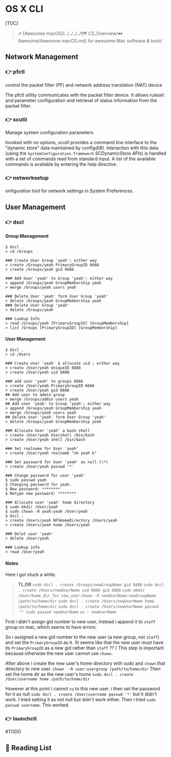 # OS X CLI

[TOC]



> ↗ [Awesome macOS](../../../../🗺 CS_Overview/🕶️ Awesome/Awesome macOS.md) for awesome Mac software & tools! 



## Network Management
### 👉 pfctl
control the packet filter (PF) and network address translation (NAT) device

The pfctl utility communicates with the packet filter device.  It allows ruleset and parameter configuration and retrieval of status information from the packet filter.





[mac下的iptables---pfctl]: https://www.jianshu.com/p/eefe3877650f


### 👉 scutil
Manage system configuration parameters

Invoked with no options, scutil provides a command line interface to the "dynamic store" data maintained by configd(8).  Interaction with this data (using the `SystemConfiguration.framework` SCDynamicStore APIs) is handled with a set of commands read from standard input.  A list of the available commands is available by entering the help directive.



### 👉 networksetup
onfiguration tool for network settings in System Preferences.


## User Management
### 👉 dscl
#### Group Management
```shell
$ dscl . 
> cd /Groups

### Create User Group 'yeah'; either way
> create /Groups/yeah PrimaryGroupID 6666
> create /Groups/yeah gid 6666

### Add User 'yeah' to Group 'yeah'; either way
> append /Groups/yeah GroupMembership yeah
> merge /Groups/yeah users yeah

### Delete User 'yeah' form User Group 'yeah'
> delete /Groups/yeah GroupMembership yeah
### Delete User Group 'yeah'
> delete /Groups/yeah

### Lookup Info
> read /Groups/yeah [PrimaryGroupID] [GroupMembership]
> list /Groups [PrimaryGroupID] [GroupMembership]
```

#### User Management
```shell
$ dscl . 
> cd /Users

### Create User 'yeah' & allocate uid ; either way
> create /User/yeah UniqueID 8888
> create /User/yeah uid 8888

### add user 'yeah' to groups 6666 
> create /User/yeah PrimaryGroupID 6666
> create /User/yeah gid 6666
## Add user to admin group
> merge /Groups/admin users yeah
## Add user 'yeah' to Group 'yeah'; either way
> append /Groups/yeah GroupMembership yeah
> merge /Groups/yeah users yeah
## Delete User 'yeah' form User Group 'yeah'
> delete /Groups/yeah GroupMembership yeah

### Allocate User 'yeah' a bash shell
> create /User/yeah Usershell /bin/bash
> create /User/yeah shell /bin/bash

### Set realname for User 'yeah'
> create /User/yeah realname "oh yeah b"

### Set password for User 'yeah' as null (\*)
> create /User/yeah passwd '*'

### Change password for user 'yeah'
$ sudo passwd yeah
$ Changing password for yeah.
$ New password: ********
$ Retype new password: ********

### Allocate user 'yeah' home directory
$ sudo mkdir /User/yeah
$ sudo chown -R yeah:yeah /User/yeah
$ dscl .
> create /Users/yeah NFSHomeDirectory /Users/yeah
> create /Users/yeah home /Users/yeah

### Delet user 'yeah'
> delete /User/yeah

### Lookup info
> read /User/yeah
```

#### Notes
Here i got stuck a while. 

> **TL;DR**
> `sudo dscl . create /Groups/newGroupName gid 8888`
> `sudo dscl . create /Users/newUserName uid 6666 gid 8888`
> `sudo mkdir /User/home_dir_for_new_user`
> `chown -R newUserName:newGroupName /path/to/home/dir`
> `sudo dscl . create /Users/newUserName home /path/to/home/dir`
> `sudo dscl . create /Users/newUserName passwd '*'`
> `sudo passwd newUserName`
> `su - newUserName`


First i didn't assign gid number to new user, instead i append it to `staff` group on mac, which seems to have errors. 

So i assigned a new gid number to the new user (a new group, not `staff`) and set the `PrimaryGroupID` as it. (It seems like that the new user must have its `PrimaryGroupID` as a new gid rather than `staff` ?? ) This step is important because otherwise the new user cannot use `chown`.

After above i create the new user's home directory with sudo and `chown` that directory to new user. `chown  -R user:usergroup /path/to/home/dir`
Then set the home dir as the new user's home `sudo dscl . create /User/username home /path/to/home/dir`

However at this point i cannot `su` to this new user. i then set the password for it as null `sudo dscl . create /User/username passwd '*'` but it didn't work. I tried setting it as not null but didn't work either. 
Then i tried `sudo passwd username`. This worked.



[【小技巧】macOS 下用 dscl 命令行管理用户 - tobrainto的文章 - 知乎]: https://zhuanlan.zhihu.com/p/380906865
[chown illegal group name]: https://stackoverflow.com/questions/15980675/chown-illegal-group-name-mac-os-x
[Why can't I use my newly created user with chown?]: https://superuser.com/questions/923524/why-cant-i-use-my-newly-created-user-with-chown


### 👉 launchctl
#TODO 




## 📝 Reading List
[常用汇编命令]:https://baijiahao.baidu.com/s?id=1607834244588924669&wfr=spider&for=pc
[查看网络状态]:https://www.cnblogs.com/Pagenny/p/9800123.html

